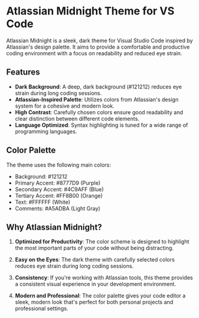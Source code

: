 # Atlassian Midnight Theme for VS Code

Atlassian Midnight is a sleek, dark theme for Visual Studio Code inspired by Atlassian's design palette. It aims to provide a comfortable and productive coding environment with a focus on readability and reduced eye strain.

## Features

- **Dark Background**: A deep, dark background (#121212) reduces eye strain during long coding sessions.
- **Atlassian-Inspired Palette**: Utilizes colors from Atlassian's design system for a cohesive and modern look.
- **High Contrast**: Carefully chosen colors ensure good readability and clear distinction between different code elements.
- **Language Optimized**: Syntax highlighting is tuned for a wide range of programming languages.

## Color Palette

The theme uses the following main colors:

- Background: #121212
- Primary Accent: #8777D9 (Purple)
- Secondary Accent: #4C9AFF (Blue)
- Tertiary Accent: #FF8B00 (Orange)
- Text: #FFFFFF (White)
- Comments: #A5ADBA (Light Gray)

## Why Atlassian Midnight?

1. **Optimized for Productivity**: The color scheme is designed to highlight the most important parts of your code without being distracting.

2. **Easy on the Eyes**: The dark theme with carefully selected colors reduces eye strain during long coding sessions.

3. **Consistency**: If you're working with Atlassian tools, this theme provides a consistent visual experience in your development environment.

4. **Modern and Professional**: The color palette gives your code editor a sleek, modern look that's perfect for both personal projects and professional settings.